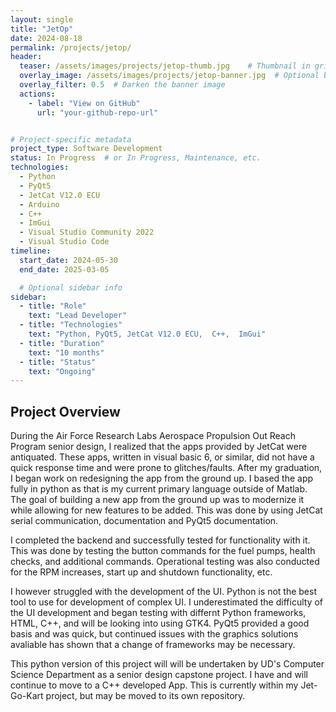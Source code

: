 ```yaml
---
layout: single
title: "JetOp"
date: 2024-08-18
permalink: /projects/jetop/
header:
  teaser: /assets/images/projects/jetop-thumb.jpg    # Thumbnail in grid
  overlay_image: /assets/images/projects/jetop-banner.jpg  # Optional banner image
  overlay_filter: 0.5  # Darken the banner image
  actions:
    - label: "View on GitHub"
      url: "your-github-repo-url"


# Project-specific metadata
project_type: Software Development
status: In Progress  # or In Progress, Maintenance, etc.
technologies:
  - Python
  - PyQt5
  - JetCat V12.0 ECU
  - Arduino
  - C++
  - ImGui
  - Visual Studio Community 2022
  - Visual Studio Code
timeline:
  start_date: 2024-05-30
  end_date: 2025-03-05

  # Optional sidebar info
sidebar:
  - title: "Role"
    text: "Lead Developer"
  - title: "Technologies"
    text: "Python, PyQt5, JetCat V12.0 ECU,  C++,  ImGui"
  - title: "Duration"
    text: "10 months"
  - title: "Status"
    text: "Ongoing"
---
```


## Project Overview
During the Air Force Research Labs Aerospace Propulsion Out Reach Program senior design, I realized that the apps provided by JetCat were antiquated. These apps, written in visual basic 6, or similar, did not have a quick response time and were prone to glitches/faults. After my graduation, I began work on redesigning the app from the ground up. I based the app fully in python as that is my current primary language outside of Matlab. The goal of building a new app from the ground up was to modernize it while allowing for new features to be added. This was done by using JetCat serial communication, documentation and PyQt5 documentation.  

I completed the backend and successfully tested for functionality with it. This was done by testing the button commands for the fuel pumps, health checks, and additional commands. Operational testing was also conducted for the RPM increases, start up and shutdown functionality, etc. 

I however struggled with the development of the UI. Python is not the best tool to use for development of complex UI. I underestimated the difficulty of the UI development and began testing with differnt Python frameworks, HTML, C++, and will be looking into using GTK4. PyQt5 provided a good basis and was quick, but continued issues with the graphics solutions avaliable has shown that a change of frameworks may be necessary.

This python version of this project will will be undertaken by UD's Computer Science Department as a senior design capstone project. I have and will continue to move to a C++ developed App. This is currently within my  Jet-Go-Kart project, but may be moved to its own repository. 


